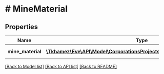 # # MineMaterial

## Properties

Name | Type | Description | Notes
------------ | ------------- | ------------- | -------------
**mine_material** | [**\Tkhamez\Eve\API\Model\CorporationsProjectsDetailConfigurationminematerial**](CorporationsProjectsDetailConfigurationminematerial.md) | Mine material | [optional]

[[Back to Model list]](../../README.md#models) [[Back to API list]](../../README.md#endpoints) [[Back to README]](../../README.md)
